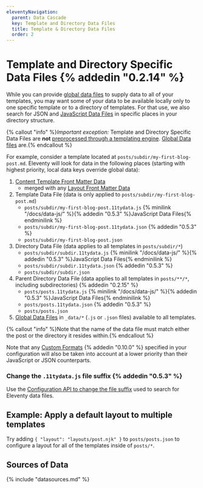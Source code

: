 ```yaml
---
eleventyNavigation:
  parent: Data Cascade
  key: Template and Directory Data Files
  title: Template & Directory Data Files
  order: 2
---
```

# Template and Directory Specific Data Files {% addedin "0.2.14" %}

While you can provide [global data files](/docs/data-global/) to supply data to all of your templates, you may want some of your data to be available locally only to one specific template or to a directory of templates. For that use, we also search for JSON and [JavaScript Data Files](/docs/data-js/) in specific places in your directory structure.

{% callout "info" %}<em>Important exception:</em> Template and Directory Specific Data Files are <strong>not</strong> <a href="/docs/data-preprocessing/">preprocessed through a templating engine</a>. <a href="/docs/data-global/">Global Data files</a> are.{% endcallout %}

For example, consider a template located at `posts/subdir/my-first-blog-post.md`. Eleventy will look for data in the following places (starting with highest priority, local data keys override global data):

1. [Content Template Front Matter Data](/docs/data-frontmatter/)
    * merged with any [Layout Front Matter Data](/docs/layouts/#front-matter-data-in-layouts)
1. Template Data File (data is only applied to `posts/subdir/my-first-blog-post.md`)
    * `posts/subdir/my-first-blog-post.11tydata.js` {% minilink "/docs/data-js/" %}{% addedin "0.5.3" %}JavaScript Data Files{% endminilink %}
    * `posts/subdir/my-first-blog-post.11tydata.json` {% addedin "0.5.3" %}
    * `posts/subdir/my-first-blog-post.json`
1. Directory Data File (data applies to all templates in `posts/subdir/*`)
    * `posts/subdir/subdir.11tydata.js` {% minilink "/docs/data-js/" %}{% addedin "0.5.3" %}JavaScript Data Files{% endminilink %}
    * `posts/subdir/subdir.11tydata.json` {% addedin "0.5.3" %}
    * `posts/subdir/subdir.json`
1. Parent Directory Data File (data applies to all templates in `posts/**/*`, including subdirectories) {% addedin "0.2.15" %}
    * `posts/posts.11tydata.js` {% minilink "/docs/data-js/" %}{% addedin "0.5.3" %}JavaScript Data Files{% endminilink %}
    * `posts/posts.11tydata.json` {% addedin "0.5.3" %}
    * `posts/posts.json`
1. [Global Data Files](/docs/data-global/) in `_data/*` (`.js` or `.json` files) available to all templates.

{% callout "info" %}Note that the name of the data file must match either the post or the directory it resides within.{% endcallout %}

Note that any [Custom Formats](/docs/data-custom/#ordering-in-the-data-cascade) {% addedin "0.10.0" %} specified in your configuration will also be taken into account at a lower priority than their JavaScript or JSON counterparts.

### Change the `.11tydata.js` file suffix {% addedin "0.5.3" %}

Use the [Configuration API to change the file suffix](/docs/config/#change-file-suffix-for-template-and-directory-data-files) used to search for Eleventy data files.

## Example: Apply a default layout to multiple templates

Try adding `{ "layout": "layouts/post.njk" }` to `posts/posts.json` to configure a layout for all of the templates inside of `posts/*`.

## Sources of Data

{% include "datasources.md" %}
